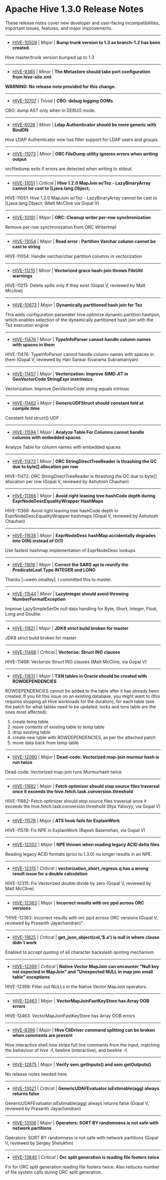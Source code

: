 
<!---
# Licensed to the Apache Software Foundation (ASF) under one
# or more contributor license agreements.  See the NOTICE file
# distributed with this work for additional information
# regarding copyright ownership.  The ASF licenses this file
# to you under the Apache License, Version 2.0 (the
# "License"); you may not use this file except in compliance
# with the License.  You may obtain a copy of the License at
#
#     http://www.apache.org/licenses/LICENSE-2.0
#
# Unless required by applicable law or agreed to in writing, software
# distributed under the License is distributed on an "AS IS" BASIS,
# WITHOUT WARRANTIES OR CONDITIONS OF ANY KIND, either express or implied.
# See the License for the specific language governing permissions and
# limitations under the License.
-->
# Apache Hive  1.3.0 Release Notes

These release notes cover new developer and user-facing incompatibilities, important issues, features, and major improvements.


---

* [HIVE-10509](https://issues.apache.org/jira/browse/HIVE-10509) | *Major* | **Bump trunk version to 1.3 as branch-1.2 has been created.**

Hive master/trunk version bumped up to 1.3


---

* [HIVE-9365](https://issues.apache.org/jira/browse/HIVE-9365) | *Minor* | **The Metastore should take port configuration from hive-site.xml**

**WARNING: No release note provided for this change.**


---

* [HIVE-10707](https://issues.apache.org/jira/browse/HIVE-10707) | *Trivial* | **CBO: debug logging OOMs**

CBO: dump AST only when in DEBUG mode.


---

* [HIVE-6026](https://issues.apache.org/jira/browse/HIVE-6026) | *Minor* | **Ldap Authenticator should be more generic with BindDN**

Hive LDAP Authenticator now has filter support for LDAP users and groups.


---

* [HIVE-11073](https://issues.apache.org/jira/browse/HIVE-11073) | *Minor* | **ORC FileDump utility ignores errors when writing output**

orcfiledump exits if errors are detected when writing to stdout.


---

* [HIVE-11051](https://issues.apache.org/jira/browse/HIVE-11051) | *Critical* | **Hive 1.2.0  MapJoin w/Tez - LazyBinaryArray cannot be cast to [Ljava.lang.Object;**

HIVE-11051: Hive 1.2.0 MapJoin w/Tez - LazyBinaryArray cannot be cast to [Ljava.lang.Object; (Matt McCline via Gopal V)


---

* [HIVE-10191](https://issues.apache.org/jira/browse/HIVE-10191) | *Major* | **ORC: Cleanup writer per-row synchronization**

Remove per-row synchronization from ORC WriterImpl


---

* [HIVE-11054](https://issues.apache.org/jira/browse/HIVE-11054) | *Major* | **Read error : Partition Varchar column cannot be cast to string**

HIVE-11054: Handle varchar/char partition columns in vectorization


---

* [HIVE-11215](https://issues.apache.org/jira/browse/HIVE-11215) | *Minor* | **Vectorized grace hash-join throws FileUtil warnings**

 HIVE-11215: Delete spills only if they exist (Gopal V, reviewed by Matt Mccline)


---

* [HIVE-10673](https://issues.apache.org/jira/browse/HIVE-10673) | *Major* | **Dynamically partitioned hash join for Tez**

This adds configuration parameter hive.optimize.dynamic.partition.hashjoin, which enables selection of the dynamically partitioned hash join with the Tez execution engine


---

* [HIVE-11476](https://issues.apache.org/jira/browse/HIVE-11476) | *Minor* | **TypeInfoParser cannot handle column names with spaces in them**

HIVE-11476: TypeInfoParser cannot handle column names with spaces in them (Gopal V, reviewed by Hari Sankar Sivarama Subramaniyan)


---

* [HIVE-11457](https://issues.apache.org/jira/browse/HIVE-11457) | *Major* | **Vectorization: Improve SIMD JIT in GenVectorCode StringExpr instrinsics**

Vectorization: Improve GenVectorCode string equals intrinsic


---

* [HIVE-11462](https://issues.apache.org/jira/browse/HIVE-11462) | *Major* | **GenericUDFStruct should constant fold at compile time**

Constant fold struct() UDF


---

* [HIVE-11594](https://issues.apache.org/jira/browse/HIVE-11594) | *Major* | **Analyze Table For Columns cannot handle columns with embedded spaces**

Analyze Table for column names with embedded spaces


---

* [HIVE-11472](https://issues.apache.org/jira/browse/HIVE-11472) | *Minor* | **ORC StringDirectTreeReader is thrashing the GC due to byte[] allocation per row**

HIVE-11472: ORC StringDirectTreeReader is thrashing the GC due to byte[] allocation per row (Gopal V, reviewed by Ashutosh Chauhan)


---

* [HIVE-11366](https://issues.apache.org/jira/browse/HIVE-11366) | *Major* | **Avoid right leaning tree hashCode depth during ExprNodeDescEqualityWrapper HashMaps**

HIVE-11366: Avoid right leaning tree hashCode depth in ExprNodeDescEqualityWrapper hashmaps (Gopal V, reviewed by Ashutosh Chauhan)


---

* [HIVE-11638](https://issues.apache.org/jira/browse/HIVE-11638) | *Major* | **ExprNodeDesc hashMap accidentally degrades into O(N) instead of O(1)**

Use fastest hashmap implementation of ExprNodeDesc lookups


---

* [HIVE-11618](https://issues.apache.org/jira/browse/HIVE-11618) | *Major* | **Correct the SARG api to reunify the PredicateLeaf.Type INTEGER and LONG**

Thanks [~owen.omalley]. 
I committed this to master.


---

* [HIVE-11544](https://issues.apache.org/jira/browse/HIVE-11544) | *Minor* | **LazyInteger should avoid throwing NumberFormatException**

Improve LazySimpleSerDe null data handling for Byte, Short, Integer, Float, Long and Double.


---

* [HIVE-11821](https://issues.apache.org/jira/browse/HIVE-11821) | *Major* | **JDK8 strict build broken for master**

JDK8 strict build broken for master


---

* [HIVE-11468](https://issues.apache.org/jira/browse/HIVE-11468) | *Critical* | **Vectorize: Struct IN() clauses**

HIVE-11468: Vectorize Struct IN() clauses (Matt McCline, via Gopal V)


---

* [HIVE-11831](https://issues.apache.org/jira/browse/HIVE-11831) | *Major* | **TXN tables in Oracle should be created with ROWDEPENDENCIES**

ROWDEPENDENCIES cannot be added to the table after it has already been created. If you hit this issue on an existing database, you might want to (this requires stopping all Hive workloads for the duration), for each table (see the patch for what tables need to be updated; locks and txns table are the ones most affected):

1) create temp table
2) move contents of existing table to temp table
3) drop existing table
4) create new table with ROWDEPENDENCIES, as per the attached patch
5) move data back from temp table


---

* [HIVE-12090](https://issues.apache.org/jira/browse/HIVE-12090) | *Major* | **Dead-code: Vectorized map-join murmur hash is run twice**

Dead-code: Vectorized map-join runs Murmurhash twice


---

* [HIVE-11882](https://issues.apache.org/jira/browse/HIVE-11882) | *Major* | **Fetch optimizer should stop source files traversal once it exceeds the hive.fetch.task.conversion.threshold**

 HIVE-11882: Fetch optimizer should stop source files traversal once it exceeds the hive.fetch.task.conversion.threshold (Illya Yalovyy, via Gopal V)


---

* [HIVE-11578](https://issues.apache.org/jira/browse/HIVE-11578) | *Major* | **ATS hook fails for ExplainWork**

HIVE-11578: Fix NPE in ExplainWork (Rajesh Balamohan, via Gopal V)


---

* [HIVE-12202](https://issues.apache.org/jira/browse/HIVE-12202) | *Major* | **NPE thrown when reading legacy ACID delta files**

Reading legacy ACID formats (prior to 1.3.0) no longer results in an NPE.


---

* [HIVE-12315](https://issues.apache.org/jira/browse/HIVE-12315) | *Critical* | **vectorization\_short\_regress.q has a wrong result issue for a double calculation**

HIVE-12315: Fix Vectorized double divide by zero (Gopal V, reviewed by Matt McCline)


---

* [HIVE-12363](https://issues.apache.org/jira/browse/HIVE-12363) | *Major* | **Incorrect results with orc ppd across ORC versions**

"HIVE-12363: Incorrect results with orc ppd across ORC versions (Gopal V, reviewed by Prasanth Jayachandran)"


---

* [HIVE-11825](https://issues.apache.org/jira/browse/HIVE-11825) | *Critical* | **get\_json\_object(col,'$.a') is null in where clause didn`t work**

Enabled to accept quoting of all character backslash qooting mechanism


---

* [HIVE-12399](https://issues.apache.org/jira/browse/HIVE-12399) | *Critical* | **Native Vector MapJoin can encounter  "Null key not expected in MapJoin" and "Unexpected NULL in map join small table" exceptions**

HIVE-12399:  Filter out NULLs in the Native Vector MapJoin operators.


---

* [HIVE-12463](https://issues.apache.org/jira/browse/HIVE-12463) | *Major* | **VectorMapJoinFastKeyStore has Array OOB errors**

HIVE-12463: VectorMapJoinFastKeyStore has Array OOB errors


---

* [HIVE-8396](https://issues.apache.org/jira/browse/HIVE-8396) | *Major* | **Hive CliDriver command splitting can be broken when comments are present**

Hive interactive shell now strips full line comments from the input, matching the behaviour of hive -f, beeline (interactive), and beeline -f.


---

* [HIVE-12875](https://issues.apache.org/jira/browse/HIVE-12875) | *Major* | **Verify sem.getInputs() and sem.getOutputs()**

No release notes needed here.


---

* [HIVE-13021](https://issues.apache.org/jira/browse/HIVE-13021) | *Critical* | **GenericUDAFEvaluator.isEstimable(agg) always returns false**

GenericUDAFEvaluator.isEstimable(agg) always returns false (Gopal V, reviewed by Prasanth Jayachandran)


---

* [HIVE-13108](https://issues.apache.org/jira/browse/HIVE-13108) | *Major* | **Operators: SORT BY randomness is not safe with network partitions**

Operators: SORT BY randomness is not safe with network partitions (Gopal V, reviewed by Sergey Shelukhin)


---

* [HIVE-13840](https://issues.apache.org/jira/browse/HIVE-13840) | *Critical* | **Orc split generation is reading file footers twice**

Fix for ORC split generation reading file footers twice. Also reduces number of file system calls during ORC split generation.



